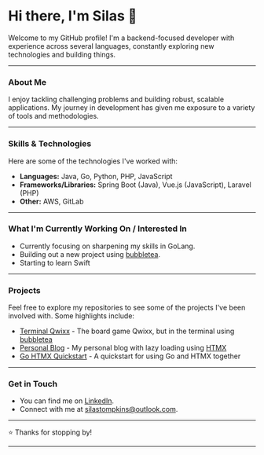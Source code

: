 # Hi there, I'm Silas 👋

Welcome to my GitHub profile! I'm a backend-focused developer with experience across several languages, constantly exploring new technologies and building things.

---

### About Me

I enjoy tackling challenging problems and building robust, scalable applications. My journey in development has given me exposure to a variety of tools and methodologies.

---

### Skills & Technologies

Here are some of the technologies I've worked with:

*   **Languages:** Java, Go, Python, PHP, JavaScript
*   **Frameworks/Libraries:** Spring Boot (Java), Vue.js (JavaScript), Laravel (PHP)
*   **Other:** AWS, GitLab

---

### What I'm Currently Working On / Interested In

*   Currently focusing on sharpening my skills in GoLang.
*   Building out a new project using [bubbletea](https://github.com/charmbracelet/bubbletea).
*   Starting to learn Swift

---

### Projects

Feel free to explore my repositories to see some of the projects I've been involved with. Some highlights include:

*   [Terminal Qwixx](https://github.com/SeeSharpSi/qwixx) - The board game Qwixx, but in the terminal using [bubbletea](https://github.com/charmbracelet/bubbletea)
*   [Personal Blog](https://github.com/SeeSharpSi/silasblog) - My personal blog with lazy loading using [HTMX](https://htmx.org/)
*   [Go HTMX Quickstart](https://github.com/SeeSharpSi/go_htmx_quickstart) - A quickstart for using Go and HTMX together

---

### Get in Touch

*   You can find me on [LinkedIn](https://www.linkedin.com/in/silas-tompkins/).
*   Connect with me at silastompkins@outlook.com.

---

⭐️ Thanks for stopping by!

---

<!--
**Optional Additions:**

*   **Badges:** Add skill badges using services like shields.io (e.g., ![Java](https://img.shields.io/badge/Java-007396?style=for-the-badge&logo=java&logoColor=white)).
*   **GitHub Stats:** Add dynamic GitHub stats cards using services like github-readme-stats (https://github.com/anuraghazra/github-readme-stats).
*   **More detailed sections:** Expand on specific projects, contributions, or interests.
-->

